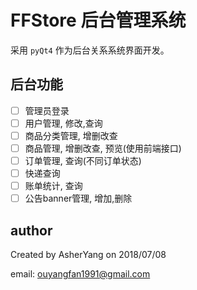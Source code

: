 # FFStore 后台管理系统

采用 `pyQt4` 作为后台关系系统界面开发。

## 后台功能

+ [ ] 管理员登录
+ [ ] 用户管理, 修改,查询
+ [ ] 商品分类管理, 增删改查
+ [ ] 商品管理, 增删改查, 预览(使用前端接口)
+ [ ] 订单管理, 查询(不同订单状态)
+ [ ] 快递查询
+ [ ] 账单统计, 查询
+ [ ] 公告banner管理, 增加,删除

## author

Created by AsherYang on 2018/07/08

email: ouyangfan1991@gmail.com
